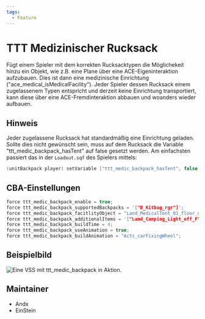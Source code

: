 ```yaml
---
tags:
  - Feature
---
```


# TTT Medizinischer Rucksack

Fügt einem Spieler mit dem korrekten Rucksacktypen die Möglichekeit hinzu ein Objekt, wie z.B. eine Plane über eine ACE-Eigeninteraktion aufzubauen.
Dies ist dann eine medizinische Einrichtung ("ace_medical_isMedicalFacility").
Jeder Spieler dessen Rucksack einem zugelassenem Typen entspricht und derzeit keine Einrichtung transportiert, kann diese über eine ACE-Fremdinteraktion abbauen und woanders wieder aufbauen.

## Hinweis

Jeder zugelassene Rucksack hat standardmäßig eine Einrichtung geladen. Sollte dies nicht gewünscht sein, muss auf dem Rucksack die Variable "ttt_medic_backpack_hasTent" auf false gesetzt werden.
Am einfachsten passiert das in der `Loadout.sqf` des Spielers mittels:

```c++
(unitBackpack player) setVariable ["ttt_medic_backpack_hasTent", false];
```

## CBA-Einstellungen

```c++
force ttt_medic_backpack_enable = true;                                                                                     //default: false;
force ttt_medic_backpack_supportedBackpacks = '["B_Kitbag_rgr"]';                                                           //default: [];
force ttt_medic_backpack_facitlityObject = "Land_MedicalTent_01_floor_dark_F";                                              //default: "Land_MedicalTent_01_floor_dark_F";
force ttt_medic_backpack_additionalItems = '["Land_Camping_Light_off_F","Land_FirstAidKit_01_open_F","Land_Defibrillator_F"]';  //default: [];
force ttt_medic_backpack_buildTime = 4;                                                                                     //default: 20;
force ttt_medic_backpack_useAnimation = true;                                                                               //default: true;
force ttt_medic_backpack_buildAnimation = "Acts_carFixingWheel";                                                            //default: "Acts_carFixingWheel";
```

## Beispielbild

![Eine VSS mit ttt_medic_backpack in Aktion.](https://i.imgur.com/3xIppv9.jpeg)

## Maintainer

- Andx
- EinStein
